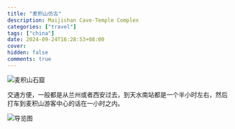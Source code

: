 ```yaml
---
title: "麦积山仿古"
description: Maijishan Cave-Temple Complex
categories: ["travel"]
tags: ["china"]
date: 2024-09-24T16:28:53+08:00
cover:
hidden: false
comments: true
---
```


![麦积山石窟](https://static.fatesinger.com/2024/09/n1pq6dns80gkt1t5.jpg)

交通方便，一般都是从兰州或者西安过去，到天水南站都是一个半小时左右，然后打车到麦积山游客中心的话在一小时之内。

![导览图](https://static.fatesinger.com/2024/09/7r5cwpbgzqtpzwv3.jpg)
